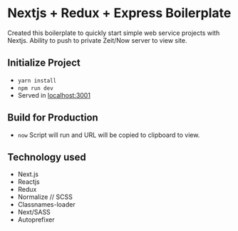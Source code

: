 # Nextjs + Redux + Express Boilerplate
Created this boilerplate to quickly start simple web service projects with Nextjs. Ability to push to private Zeit/Now server to view site.

## Initialize Project
- `yarn install`
- `npm run dev`
- Served in [localhost:3001](http://localhost:3001)

## Build for Production
- `now`
Script will run and URL will be copied to clipboard to view.

## Technology used
- Next.js
- Reactjs
- Redux
- Normalize // SCSS
- Classnames-loader
- Next/SASS
- Autoprefixer